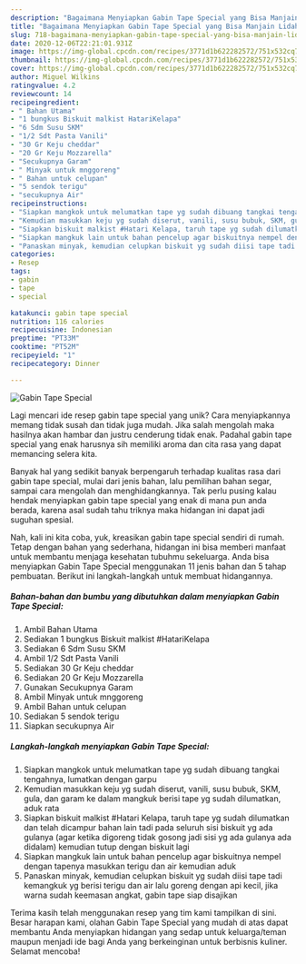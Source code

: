 ```yaml
---
description: "Bagaimana Menyiapkan Gabin Tape Special yang Bisa Manjain Lidah"
title: "Bagaimana Menyiapkan Gabin Tape Special yang Bisa Manjain Lidah"
slug: 718-bagaimana-menyiapkan-gabin-tape-special-yang-bisa-manjain-lidah
date: 2020-12-06T22:21:01.931Z
image: https://img-global.cpcdn.com/recipes/3771d1b622282572/751x532cq70/gabin-tape-special-foto-resep-utama.jpg
thumbnail: https://img-global.cpcdn.com/recipes/3771d1b622282572/751x532cq70/gabin-tape-special-foto-resep-utama.jpg
cover: https://img-global.cpcdn.com/recipes/3771d1b622282572/751x532cq70/gabin-tape-special-foto-resep-utama.jpg
author: Miguel Wilkins
ratingvalue: 4.2
reviewcount: 14
recipeingredient:
- " Bahan Utama"
- "1 bungkus Biskuit malkist HatariKelapa"
- "6 Sdm Susu SKM"
- "1/2 Sdt Pasta Vanili"
- "30 Gr Keju cheddar"
- "20 Gr Keju Mozzarella"
- "Secukupnya Garam"
- " Minyak untuk mnggoreng"
- " Bahan untuk celupan"
- "5 sendok terigu"
- "secukupnya Air"
recipeinstructions:
- "Siapkan mangkok untuk melumatkan tape yg sudah dibuang tangkai tengahnya, lumatkan dengan garpu"
- "Kemudian masukkan keju yg sudah diserut, vanili, susu bubuk, SKM, gula, dan garam ke dalam mangkuk berisi tape yg sudah dilumatkan, aduk rata"
- "Siapkan biskuit malkist #Hatari Kelapa, taruh tape yg sudah dilumatkan dan telah dicampur bahan lain tadi pada seluruh sisi biskuit yg ada gulanya (agar ketika digoreng tidak gosong jadi sisi yg ada gulanya ada didalam) kemudian tutup dengan biskuit lagi"
- "Siapkan mangkuk lain untuk bahan pencelup agar biskuitnya nempel dengan tapenya masukkan terigu dan air kemudian aduk"
- "Panaskan minyak, kemudian celupkan biskuit yg sudah diisi tape tadi kemangkuk yg berisi terigu dan air lalu goreng dengan api kecil, jika warna sudah keemasan angkat, gabin tape siap disajikan"
categories:
- Resep
tags:
- gabin
- tape
- special

katakunci: gabin tape special 
nutrition: 116 calories
recipecuisine: Indonesian
preptime: "PT33M"
cooktime: "PT52M"
recipeyield: "1"
recipecategory: Dinner

---
```



![Gabin Tape Special](https://img-global.cpcdn.com/recipes/3771d1b622282572/751x532cq70/gabin-tape-special-foto-resep-utama.jpg)

Lagi mencari ide resep gabin tape special yang unik? Cara menyiapkannya memang tidak susah dan tidak juga mudah. Jika salah mengolah maka hasilnya akan hambar dan justru cenderung tidak enak. Padahal gabin tape special yang enak harusnya sih memiliki aroma dan cita rasa yang dapat memancing selera kita.

Banyak hal yang sedikit banyak berpengaruh terhadap kualitas rasa dari gabin tape special, mulai dari jenis bahan, lalu pemilihan bahan segar, sampai cara mengolah dan menghidangkannya. Tak perlu pusing kalau hendak menyiapkan gabin tape special yang enak di mana pun anda berada, karena asal sudah tahu triknya maka hidangan ini dapat jadi suguhan spesial.




Nah, kali ini kita coba, yuk, kreasikan gabin tape special sendiri di rumah. Tetap dengan bahan yang sederhana, hidangan ini bisa memberi manfaat untuk membantu menjaga kesehatan tubuhmu sekeluarga. Anda bisa menyiapkan Gabin Tape Special menggunakan 11 jenis bahan dan 5 tahap pembuatan. Berikut ini langkah-langkah untuk membuat hidangannya.

<!--inarticleads1-->

##### Bahan-bahan dan bumbu yang dibutuhkan dalam menyiapkan Gabin Tape Special:

1. Ambil  Bahan Utama
1. Sediakan 1 bungkus Biskuit malkist #HatariKelapa
1. Sediakan 6 Sdm Susu SKM
1. Ambil 1/2 Sdt Pasta Vanili
1. Sediakan 30 Gr Keju cheddar
1. Sediakan 20 Gr Keju Mozzarella
1. Gunakan Secukupnya Garam
1. Ambil  Minyak untuk mnggoreng
1. Ambil  Bahan untuk celupan
1. Sediakan 5 sendok terigu
1. Siapkan secukupnya Air




<!--inarticleads2-->

##### Langkah-langkah menyiapkan Gabin Tape Special:

1. Siapkan mangkok untuk melumatkan tape yg sudah dibuang tangkai tengahnya, lumatkan dengan garpu
1. Kemudian masukkan keju yg sudah diserut, vanili, susu bubuk, SKM, gula, dan garam ke dalam mangkuk berisi tape yg sudah dilumatkan, aduk rata
1. Siapkan biskuit malkist #Hatari Kelapa, taruh tape yg sudah dilumatkan dan telah dicampur bahan lain tadi pada seluruh sisi biskuit yg ada gulanya (agar ketika digoreng tidak gosong jadi sisi yg ada gulanya ada didalam) kemudian tutup dengan biskuit lagi
1. Siapkan mangkuk lain untuk bahan pencelup agar biskuitnya nempel dengan tapenya masukkan terigu dan air kemudian aduk
1. Panaskan minyak, kemudian celupkan biskuit yg sudah diisi tape tadi kemangkuk yg berisi terigu dan air lalu goreng dengan api kecil, jika warna sudah keemasan angkat, gabin tape siap disajikan




Terima kasih telah menggunakan resep yang tim kami tampilkan di sini. Besar harapan kami, olahan Gabin Tape Special yang mudah di atas dapat membantu Anda menyiapkan hidangan yang sedap untuk keluarga/teman maupun menjadi ide bagi Anda yang berkeinginan untuk berbisnis kuliner. Selamat mencoba!
